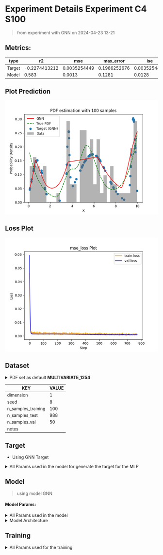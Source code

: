 # Experiment Details Experiment  C4 S100
> from experiment with GNN
> on 2024-04-23 13-21
## Metrics:
                                                                                                      
| type   | r2            | mse          | max_error    | ise          | kl           | evs           |
|--------|---------------|--------------|--------------|--------------|--------------|---------------|
| Target | -0.2274413212 | 0.0035254449 | 0.1966252676 | 0.0035254449 | 0.1096064574 | -0.2211606587 |
| Model  | 0.583         | 0.0013       | 0.1281       | 0.0128       | 0.0551       | 0.6884        |
                                                                                                      
## Plot Prediction

<img src="pdf_81f5e2fb.png">

## Loss Plot

<img src="loss_81f5e2fb.png">

## Dataset

<details><summary>PDF set as default <b>MULTIVARIATE_1254</b></summary>

#### Dimension 1
                                      
| type        | rate | weight |      |
|-------------|------|--------|------|
| exponential | 1    | 0.2    |      |
| logistic    | 4    | 0.8    | 0.25 |
| logistic    | 5.5  | 0.7    | 0.3  |
| exponential | -1   | 0.25   | -10  |
                                      
</details>
                              
| KEY                | VALUE |
|--------------------|-------|
| dimension          | 1     |
| seed               | 8     |
| n_samples_training | 100   |
| n_samples_test     | 988   |
| n_samples_val      | 50    |
| notes              |       |
                              
## Target
- Using GNN Target
<details><summary>All Params used in the model for generate the target for the MLP </summary>

                            
| KEY          | VALUE     |
|--------------|-----------|
| n_components | 4         |
| n_init       | 70        |
| max_iter     | 30        |
| init_params  | k-means++ |
| random_state | 27        |
                            
</details>

## Model
> using model GNN
#### Model Params:
<details><summary>All Params used in the model </summary>

                                                                                 
| KEY             | VALUE                                                       |
|-----------------|-------------------------------------------------------------|
| dropout         | 0.0                                                         |
| hidden_layer    | [(50, ReLU()), (50, Tanh()), (22, Tanh()), (44, Sigmoid())] |
| last_activation | lambda                                                      |
                                                                                 
</details>

<details><summary>Model Architecture </summary>

LitModularNN(
  (neural_netowrk_modular): NeuralNetworkModular(
    (dropout): Dropout(p=0.0, inplace=False)
    (output_layer): Linear(in_features=44, out_features=1, bias=True)
    (last_activation): AdaptiveSigmoid(
      (sigmoid): Sigmoid()
    )
    (layers): ModuleList(
      (0): Linear(in_features=1, out_features=50, bias=True)
      (1): Linear(in_features=50, out_features=50, bias=True)
      (2): Linear(in_features=50, out_features=22, bias=True)
      (3): Linear(in_features=22, out_features=44, bias=True)
      (4): AdaptiveSigmoid(
        (sigmoid): Sigmoid()
      )
    )
    (activation): ModuleList(
      (0): ReLU()
      (1-2): 2 x Tanh()
      (3): Sigmoid()
    )
  )
)
</details>

## Training
<details><summary>All Params used for the training </summary>

                             
| KEY           | VALUE     |
|---------------|-----------|
| epochs        | 770       |
| batch_size    | 34        |
| loss_type     | mse_loss  |
| optimizer     | RMSprop   |
| learning_rate | 0.0007619 |
                             
</details>

